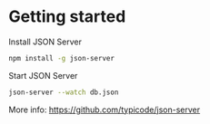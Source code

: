 # Getting started

Install JSON Server

```bash
npm install -g json-server
```

Start JSON Server

```bash
json-server --watch db.json
```

More info: https://github.com/typicode/json-server